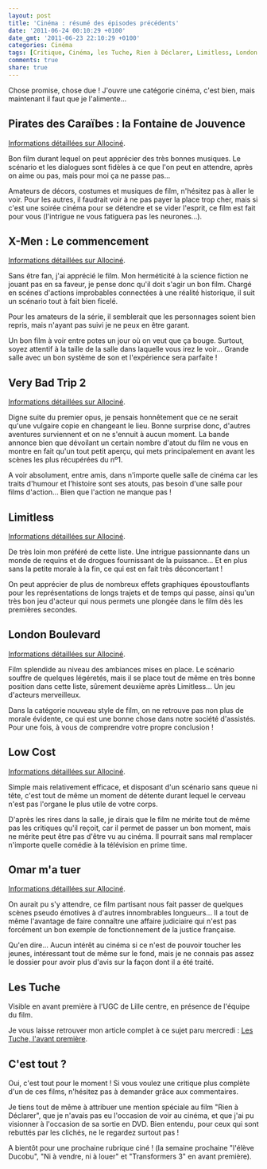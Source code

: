 ```yaml
---
layout: post
title: 'Cinéma : résumé des épisodes précédents'
date: '2011-06-24 00:10:29 +0100'
date_gmt: '2011-06-23 22:10:29 +0100'
categories: Cinéma
tags: [Critique, Cinéma, les Tuche, Rien à Déclarer, Limitless, London Boulevard, Omar m'a tuer, Low Cost, Very Bad Trip 2, 'X-Men : le commencement', Pirate des Caraïbes]
comments: true
share: true
---
```

Chose promise, chose due ! J'ouvre une catégorie cinéma, c'est bien, mais maintenant il faut que je l'alimente...

## Pirates des Caraïbes : la Fontaine de Jouvence ##
[Informations détaillées sur Allociné](http://www.allocine.fr/film/fichefilm_gen_cfilm=139812.html).

Bon film durant lequel on peut apprécier des très bonnes musiques. Le scénario et les dialogues sont fidèles à ce que l'on peut en attendre, après on aime ou pas, mais pour moi ça ne passe pas...

Amateurs de décors, costumes et musiques de film, n'hésitez pas à aller le voir. Pour les autres, il faudrait voir à ne pas payer la place trop cher, mais si c'est une soirée cinéma pour se détendre et se vider l'esprit, ce film est fait pour vous (l'intrigue ne vous fatiguera pas les neurones...).

## X-Men : Le commencement ##
[Informations détaillées sur Allociné](http://www.allocine.fr/film/fichefilm_gen_cfilm=140894.html).

Sans être fan, j'ai apprécié le film. Mon herméticité à la science fiction ne jouant pas en sa faveur, je pense donc qu'il doit s'agir un bon film. Chargé en scénes d'actions improbables connectées à une réalité historique, il suit un scénario tout à fait bien ficelé.

Pour les amateurs de la série, il semblerait que les personnages soient bien repris, mais n'ayant pas suivi je ne peux en être garant.

Un bon film à voir entre potes un jour où on veut que ça bouge. Surtout, soyez attentif à la taille de la salle dans laquelle vous irez le voir... Grande salle avec un bon système de son et l'expérience sera parfaite !

## Very Bad Trip 2 ##
[Informations détaillées sur Allociné](http://www.allocine.fr/film/fichefilm_gen_cfilm=147508.html).

Digne suite du premier opus, je pensais honnêtement que ce ne serait qu'une vulgaire copie en changeant le lieu. Bonne surprise donc, d'autres aventures surviennent et on ne s'ennuit à aucun moment. La bande annonce bien que dévoilant un certain nombre d'atout du film ne vous en montre en fait qu'un tout petit aperçu, qui mets principalement en avant les scènes les plus récupérées du nº1.

A voir absolument, entre amis, dans n'importe quelle salle de cinéma car les traits d'humour et l'histoire sont ses atouts, pas besoin d'une salle pour films d'action... Bien que l'action ne manque pas !

## Limitless ##
[Informations détaillées sur Allociné](http://www.allocine.fr/film/fichefilm_gen_cfilm=135564.html).

De très loin mon préféré de cette liste. Une intrigue passionnante dans un monde de requins et de drogues fournissant de la puissance... Et en plus sans la petite morale à la fin, ce qui est en fait très déconcertant !

On peut apprécier de plus de nombreux effets graphiques époustouflants pour les représentations de longs trajets et de temps qui passe, ainsi qu'un très bon jeu d'acteur qui nous permets une plongée dans le film dès les premières secondes.

## London Boulevard ##
[Informations détaillées sur Allociné](http://www.allocine.fr/film/fichefilm_gen_cfilm=142736.html).

Film splendide au niveau des ambiances mises en place. Le scénario souffre de quelques légéretés, mais il se place tout de même en très bonne position dans cette liste, sûrement deuxième après Limitless... Un jeu d'acteurs merveilleux.

Dans la catégorie nouveau style de film, on ne retrouve pas non plus de morale évidente, ce qui est une bonne chose dans notre société d'assistés. Pour une fois, à vous de comprendre votre propre conclusion !

## Low Cost ##
[Informations détaillées sur Allociné](http://www.allocine.fr/film/fichefilm_gen_cfilm=176563.html).

Simple mais relativement efficace, et disposant d'un scénario sans queue ni tête, c'est tout de même un moment de détente durant lequel le cerveau n'est pas l'organe le plus utile de votre corps.

D'après les rires dans la salle, je dirais que le film ne mérite tout de même pas les critiques qu'il reçoit, car il permet de passer un bon moment, mais ne mérite peut être pas d'être vu au cinéma. Il pourrait sans mal remplacer n'importe quelle comédie à la télévision en prime time.

## Omar m'a tuer ##
[Informations détaillées sur Allociné](http://www.allocine.fr/film/fichefilm_gen_cfilm=182349.html).

On aurait pu s'y attendre, ce film partisant nous fait passer de quelques scènes pseudo émotives à d'autres innombrables longueurs... Il a tout de même l'avantage de faire connaître une affaire judiciaire qui n'est pas forcément un bon exemple de fonctionnement de la justice française.

Qu'en dire... Aucun intérêt au cinéma si ce n'est de pouvoir toucher les jeunes, intéressant tout de même sur le fond, mais je ne connais pas assez le dossier pour avoir plus d'avis sur la façon dont il a été traité.

## Les Tuche ##
Visible en avant première à l'UGC de Lille centre, en présence de l'équipe du film.

Je vous laisse retrouver mon article complet à ce sujet paru mercredi : [Les Tuche, l'avant première](/cinéma/cinema-les-tuches-lavant-premiere/).

## C'est tout ? ##
Oui, c'est tout pour le moment ! Si vous voulez une critique plus complète d'un de ces films, n'hésitez pas à demander grâce aux commentaires.

Je tiens tout de même à attribuer une mention spéciale au film "Rien à Déclarer", que je n'avais pas eu l'occasion de voir au cinéma, et que j'ai pu visionner à l'occasion de sa sortie en DVD. Bien entendu, pour ceux qui sont rebuttés par les clichés, ne le regardez surtout pas !

A bientôt pour une prochaine rubrique ciné ! (la semaine prochaine  "l'élève Ducobu", "Ni à vendre, ni à louer" et "Transformers 3" en avant première).